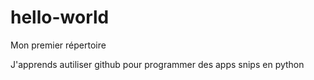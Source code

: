# hello-world
Mon premier répertoire

J'apprends autiliser github pour programmer des apps snips en python
